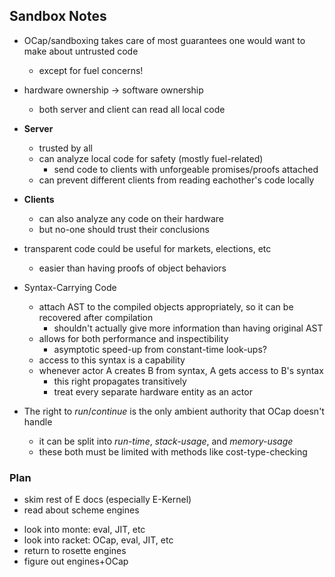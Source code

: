 

## Sandbox Notes ##

- OCap/sandboxing takes care of most guarantees one would want to make about untrusted code
    + except for fuel concerns!
- hardware ownership -> software ownership
    + both server and client can read all local code
- **Server**
    + trusted by all
    + can analyze local code for safety (mostly fuel-related)
        * send code to clients with unforgeable promises/proofs attached
    + can prevent different clients from reading eachother's code locally
- **Clients** 
    + can also analyze any code on their hardware
    + but no-one should trust their conclusions
- transparent code could be useful for markets, elections, etc
    + easier than having proofs of object behaviors

- Syntax-Carrying Code
    + attach AST to the compiled objects appropriately, so it can be recovered after compilation
        * shouldn't actually give more information than having original AST
    + allows for both performance and inspectibility
        * asymptotic speed-up from constant-time look-ups?
    + access to this syntax is a capability
    + whenever actor A creates B from syntax, A gets access to B's syntax
        * this right propagates transitively
        * treat every separate hardware entity as an actor

- The right to *run*/*continue* is the only ambient authority that OCap doesn't handle
    + it can be split into *run-time*, *stack-usage*, and *memory-usage*
    + these both must be limited with methods like cost-type-checking


### Plan ###

+ skim rest of E docs (especially E-Kernel)
+ read about scheme engines
- look into monte: eval, JIT, etc
- look into racket: OCap, eval, JIT, etc
- return to rosette engines
- figure out engines+OCap







